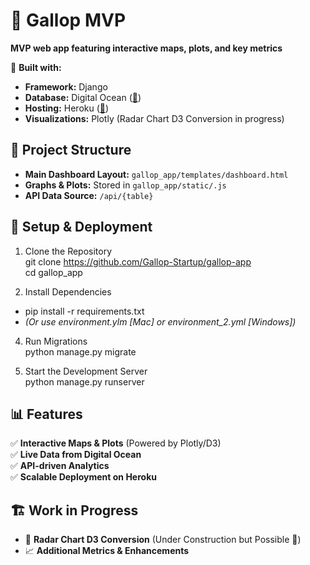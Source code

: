 
# 🚀 Gallop MVP

**MVP web app featuring interactive maps, plots, and key metrics**  

📌 **Built with:**  
- **Framework:** Django  
- **Database:** Digital Ocean ([🔗](https://www.digitalocean.com/))  
- **Hosting:** Heroku ([🔗](https://www.heroku.com/))  
- **Visualizations:** Plotly (Radar Chart D3 Conversion in progress)  

## 📂 Project Structure  

- **Main Dashboard Layout:** `gallop_app/templates/dashboard.html`  
- **Graphs & Plots:** Stored in `gallop_app/static/.js`  
- **API Data Source:** `/api/{table}`  

## 🔧 Setup & Deployment  

1. Clone the Repository  
git clone <https://github.com/Gallop-Startup/gallop-app>  
cd gallop_app

2. Install Dependencies  
- pip install -r requirements.txt
- *(Or use environment.ylm [Mac] or environment_2.yml [Windows])*

4. Run Migrations  
python manage.py migrate  

5. Start the Development Server  
python manage.py runserver  

## 📊 Features  

✅ **Interactive Maps & Plots** (Powered by Plotly/D3)  
✅ **Live Data from Digital Ocean**  
✅ **API-driven Analytics**  
✅ **Scalable Deployment on Heroku**  

## 🏗️ Work in Progress  

- 🔄 **Radar Chart D3 Conversion** (Under Construction but Possible 🚧)  
- 📈 **Additional Metrics & Enhancements**  



